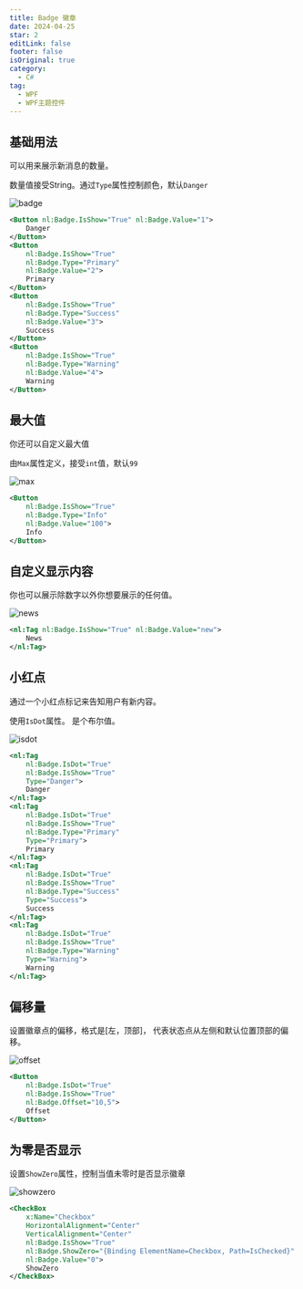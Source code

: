```yaml
---
title: Badge 徽章
date: 2024-04-25
star: 2
editLink: false
footer: false
isOriginal: true
category:
  - C#
tag:
  - WPF
  - WPF主题控件
---
```


## 基础用法

可以用来展示新消息的数量。

数量值接受String。通过`Type`属性控制颜色，默认`Danger`

![badge](https://nas.ilyl.life:8092/wpf-theme/badge/badge.png)

```xml
<Button nl:Badge.IsShow="True" nl:Badge.Value="1">
    Danger
</Button>
<Button
    nl:Badge.IsShow="True"
    nl:Badge.Type="Primary"
    nl:Badge.Value="2">
    Primary
</Button>
<Button
    nl:Badge.IsShow="True"
    nl:Badge.Type="Success"
    nl:Badge.Value="3">
    Success
</Button>
<Button
    nl:Badge.IsShow="True"
    nl:Badge.Type="Warning"
    nl:Badge.Value="4">
    Warning
</Button>
```

## 最大值

你还可以自定义最大值

由`Max`属性定义，接受`int`值，默认`99`

![max](https://nas.ilyl.life:8092/wpf-theme/badge/badge-max.png)

```xml
<Button
    nl:Badge.IsShow="True"
    nl:Badge.Type="Info"
    nl:Badge.Value="100">
    Info
</Button>
```

## 自定义显示内容

你也可以展示除数字以外你想要展示的任何值。

![news](https://nas.ilyl.life:8092/wpf-theme/badge/badge-new.png)

```xml
<nl:Tag nl:Badge.IsShow="True" nl:Badge.Value="new">
    News
</nl:Tag>
```

## 小红点

通过一个小红点标记来告知用户有新内容。

使用`IsDot`属性。 是个布尔值。

![isdot](https://nas.ilyl.life:8092/wpf-theme/badge/badge-isdot.png)

```xml
<nl:Tag
    nl:Badge.IsDot="True"
    nl:Badge.IsShow="True"
    Type="Danger">
    Danger
</nl:Tag>
<nl:Tag
    nl:Badge.IsDot="True"
    nl:Badge.IsShow="True"
    nl:Badge.Type="Primary"
    Type="Primary">
    Primary
</nl:Tag>
<nl:Tag
    nl:Badge.IsDot="True"
    nl:Badge.IsShow="True"
    nl:Badge.Type="Success"
    Type="Success">
    Success
</nl:Tag>
<nl:Tag
    nl:Badge.IsDot="True"
    nl:Badge.IsShow="True"
    nl:Badge.Type="Warning"
    Type="Warning">
    Warning
</nl:Tag>
```

## 偏移量

设置徽章点的偏移，格式是[左，顶部]， 代表状态点从左侧和默认位置顶部的偏移。

![offset](https://nas.ilyl.life:8092/wpf-theme/badge/badge-offset.png)

```xml
<Button
    nl:Badge.IsDot="True"
    nl:Badge.IsShow="True"
    nl:Badge.Offset="10,5">
    Offset
</Button>
```

## 为零是否显示

设置`ShowZero`属性，控制当值未零时是否显示徽章

![showzero](https://nas.ilyl.life:8092/wpf-theme/badge/badge-showzero.gif)

```xml
<CheckBox
    x:Name="Checkbox"
    HorizontalAlignment="Center"
    VerticalAlignment="Center"
    nl:Badge.IsShow="True"
    nl:Badge.ShowZero="{Binding ElementName=Checkbox, Path=IsChecked}"
    nl:Badge.Value="0">
    ShowZero
</CheckBox>
```